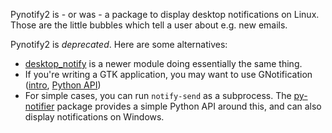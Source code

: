 Pynotify2 is - or was - a package to display desktop notifications on Linux. Those are the little bubbles which tell a user about e.g. new emails.

Pynotify2 is *deprecated*. Here are some alternatives:

- [desktop_notify](https://pypi.org/project/desktop-notify/#description) is a newer module doing essentially the same thing.
- If you're writing a GTK application, you may want to use GNotification ([intro](https://developer.gnome.org/GNotification/), [Python API](https://lazka.github.io/pgi-docs/#Gio-2.0/classes/Notification.html))
- For simple cases, you can run `notify-send` as a subprocess. The [py-notifier](https://pypi.org/project/py-notifier/) package provides a simple Python API around this, and can also display notifications on Windows.
